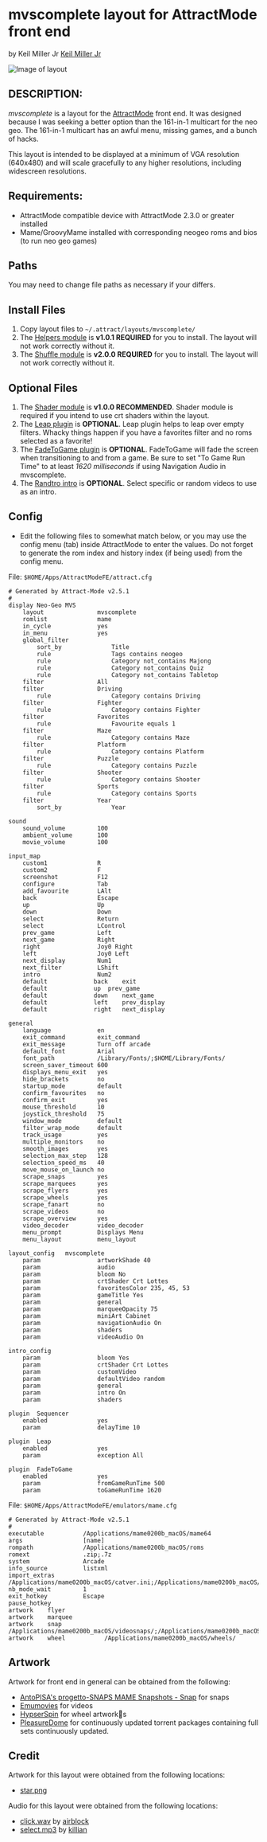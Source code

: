# mvscomplete layout for AttractMode front end

by Keil Miller Jr [Keil Miller Jr](http://keilmillerjr.com)

![Image of layout](layout.gif)

## DESCRIPTION:

*mvscomplete* is a layout for the [AttractMode](http://attractmode.org) front end. It was designed because I was seeking a better option than the 161-in-1 multicart for the neo geo. The 161-in-1 multicart has an awful menu, missing games, and a bunch of hacks.

This layout is intended to be displayed at a minimum of VGA resolution (640x480) and will scale gracefully to any higher resolutions, including widescreen resolutions.

## Requirements:

* AttractMode compatible device with AttractMode 2.3.0 or greater installed
* Mame/GroovyMame installed with corresponding neogeo roms and bios (to run neo geo games)

## Paths

You may need to change file paths as necessary if your differs.

## Install Files

1. Copy layout files to ```~/.attract/layouts/mvscomplete/```
2. The [Helpers module](https://github.com/keilmillerjr/helpers-module) is **v1.0.1 REQUIRED** for you to install. The layout will not work correctly without it.
3. The [Shuffle module](https://github.com/keilmillerjr/shuffle-module) is **v2.0.0 REQUIRED** for you to install. The layout will not work correctly without it.

## Optional Files

1. The [Shader module](https://github.com/keilmillerjr/shader-module) is **v1.0.0 RECOMMENDED**. Shader module is required if you intend to use crt shaders within the layout.
2. The [Leap plugin](https://github.com/keilmillerjr/leap-plugin) is **OPTIONAL**. Leap plugin helps to leap over empty filters. Whacky things happen if you have a favorites filter and no roms selected as a favorite!
3. The [FadeToGame plugin](https://github.com/keilmillerjr/fadetogame-plugin) is **OPTIONAL**. FadeToGame will fade the screen when transitioning to and from a game. Be sure to set "To Game Run Time" to at least *1620 milliseconds* if using Navigation Audio in mvscomplete.
4. The [Randtro intro](https://github.com/keilmillerjr/randtro-intro) is **OPTIONAL**. Select specific or random videos to use as an intro.

## Config

* Edit the following files to somewhat match below, or you may use the config menu (tab) inside AttractMode to enter the values. Do not forget to generate the rom index and history index (if being used) from the config menu.

File: ```$HOME/Apps/AttractModeFE/attract.cfg```

```
# Generated by Attract-Mode v2.5.1
#
display	Neo-Geo MVS
	layout               mvscomplete
	romlist              mame
	in_cycle             yes
	in_menu              yes
	global_filter        
		sort_by              Title
		rule                 Tags contains neogeo
		rule                 Category not_contains Majong
		rule                 Category not_contains Quiz
		rule                 Category not_contains Tabletop
	filter               All
	filter               Driving
		rule                 Category contains Driving
	filter               Fighter
		rule                 Category contains Fighter
	filter               Favorites
		rule                 Favourite equals 1
	filter               Maze
		rule                 Category contains Maze
	filter               Platform
		rule                 Category contains Platform
	filter               Puzzle
		rule                 Category contains Puzzle
	filter               Shooter
		rule                 Category contains Shooter
	filter               Sports
		rule                 Category contains Sports
	filter               Year
		sort_by              Year

sound
	sound_volume         100
	ambient_volume       100
	movie_volume         100

input_map
	custom1              R
	custom2              F
	screenshot           F12
	configure            Tab
	add_favourite        LAlt
	back                 Escape
	up                   Up
	down                 Down
	select               Return
	select               LControl
	prev_game            Left
	next_game            Right
	right                Joy0 Right
	left                 Joy0 Left
	next_display         Num1
	next_filter          LShift
	intro                Num2
	default             back	exit
	default             up	prev_game
	default             down	next_game
	default             left	prev_display
	default             right	next_display

general
	language             en
	exit_command         exit_command
	exit_message         Turn off arcade
	default_font         Arial
	font_path            /Library/Fonts/;$HOME/Library/Fonts/
	screen_saver_timeout 600
	displays_menu_exit   yes
	hide_brackets        no
	startup_mode         default
	confirm_favourites   no
	confirm_exit         yes
	mouse_threshold      10
	joystick_threshold   75
	window_mode          default
	filter_wrap_mode     default
	track_usage          yes
	multiple_monitors    no
	smooth_images        yes
	selection_max_step   128
	selection_speed_ms   40
	move_mouse_on_launch no
	scrape_snaps         yes
	scrape_marquees      yes
	scrape_flyers        yes
	scrape_wheels        yes
	scrape_fanart        no
	scrape_videos        no
	scrape_overview      yes
	video_decoder        video_decoder
	menu_prompt          Displays Menu
	menu_layout          menu_layout

layout_config	mvscomplete
	param                artworkShade 40
	param                audio
	param                bloom No
	param                crtShader Crt Lottes
	param                favoritesColor 235, 45, 53
	param                gameTitle Yes
	param                general
	param                marqueeOpacity 75
	param                miniArt Cabinet
	param                navigationAudio On
	param                shaders
	param                videoAudio On

intro_config
	param                bloom Yes
	param                crtShader Crt Lottes
	param                customVideo
	param                defaultVideo random
	param                general
	param                intro On
	param                shaders

plugin	Sequencer
	enabled              yes
	param                delayTime 10

plugin	Leap
	enabled              yes
	param                exception All

plugin	FadeToGame
	enabled              yes
	param                fromGameRunTime 500
	param                toGameRunTime 1620

```

File: ```$HOME/Apps/AttractModeFE/emulators/mame.cfg```

```
# Generated by Attract-Mode v2.5.1
#
executable           /Applications/mame0200b_macOS/mame64
args                 [name]
rompath              /Applications/mame0200b_macOS/roms
romext               .zip;.7z
system               Arcade
info_source          listxml
import_extras        /Applications/mame0200b_macOS/catver.ini;/Applications/mame0200b_macOS/mame0200.xml
nb_mode_wait         1
exit_hotkey          Escape
pause_hotkey
artwork    flyer
artwork    marquee
artwork    snap            /Applications/mame0200b_macOS/videosnaps/;/Applications/mame0200b_macOS/snap/
artwork    wheel           /Applications/mame0200b_macOS/wheels/

```

## Artwork

Artwork for front end in general can be obtained from the following:

* [AntoPISA's progetto-SNAPS MAME Snapshots - Snap](http://www.progettosnaps.net/snapshots/) for snaps
* [Emumovies](http://emumovies.com) for videos
* [HypserSpin](http://www.hyperspin-fe.com) for wheel artworks
* [PleasureDome](https://www.pleasuredome.org.uk) for continuously updated torrent packages containing full sets continuously updated.

## Credit

Artwork for this layout were obtained from the following locations:

* [star.png](https://www.tenstickers.pt/autocolantes-decorativos/vinil-decorativo-estrela-militar-9818)

Audio for this layout were obtained from the following locations:

* [click.wav](https://freesound.org/people/airblock/sounds/407720/) by [airblock](https://freesound.org/people/airblock/)
* [select.mp3](https://freesound.org/people/killkhan/sounds/150222/) by [killian](https://freesound.org/people/killkhan/)
